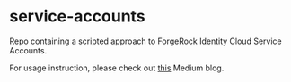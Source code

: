 # service-accounts
Repo containing a scripted approach to ForgeRock Identity Cloud Service Accounts.

For usage instruction, please check out [this](https://www.example.com) Medium blog.
